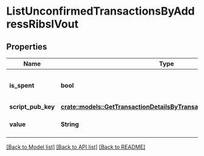 # ListUnconfirmedTransactionsByAddressRibslVout

## Properties

Name | Type | Description | Notes
------------ | ------------- | ------------- | -------------
**is_spent** | **bool** | Defines whether the output is spent or not. | 
**script_pub_key** | [**crate::models::GetTransactionDetailsByTransactionIdribslScriptPubKey**](GetTransactionDetailsByTransactionIDRIBSL_scriptPubKey.md) |  | 
**value** | **String** | String representation of the amount | 

[[Back to Model list]](../README.md#documentation-for-models) [[Back to API list]](../README.md#documentation-for-api-endpoints) [[Back to README]](../README.md)


